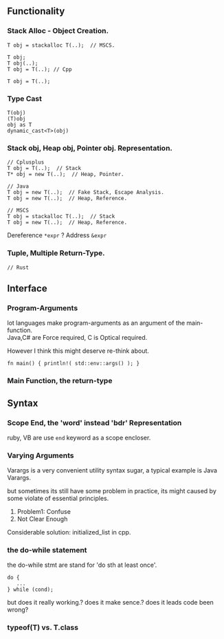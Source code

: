 
## Functionality

### Stack Alloc - Object Creation.

```
T obj = stackalloc T(..);  // MSCS.

T obj; 
T obj(..);
T obj = T(..); // Cpp

T obj = T(..);
```

### Type Cast

```
T(obj)
(T)obj
obj as T
dynamic_cast<T>(obj)
```

### Stack obj, Heap obj, Pointer obj. Representation.

```
// Cplusplus
T obj = T(..);  // Stack
T* obj = new T(..);  // Heap, Pointer.

// Java
T obj = new T(..);  // Fake Stack, Escape Analysis.
T obj = new T(..);  // Heap, Reference.

// MSCS
T obj = stackalloc T(..);  // Stack
T obj = new T(..);  // Heap, Reference.
```

Dereference `*expr` ? Address `&expr`

### Tuple, Multiple Return-Type.

```
// Rust

```

## Interface

### Program-Arguments

lot languages make program-arguments as an argument of the main-function.  
Java,C# are Force required, C is Optical required.

However I think this might deserve re-think about.

```
fn main() { println!( std::env::args() ); }
```

### Main Function, the return-type



## Syntax

### Scope End, the 'word' instead 'bdr' Representation

ruby, VB are use `end` keyword as a scope encloser.

### Varying Arguments

Varargs is a very convenient utility syntax sugar, a typical example is Java Varargs.

but sometimes its still have some problem in practice, its might caused by some violate of essential principles.

1. Problem1: Confuse
2. Not Clear Enough

Considerable solution: initialized_list<T> in cpp.

### the do-while statement

the do-while stmt are stand for 'do sth at least once'.
```
do {
   ...
} while (cond);
```
but does it really working.? does it make sence.? does it leads code been wrong?


### typeof(T) vs. T.class